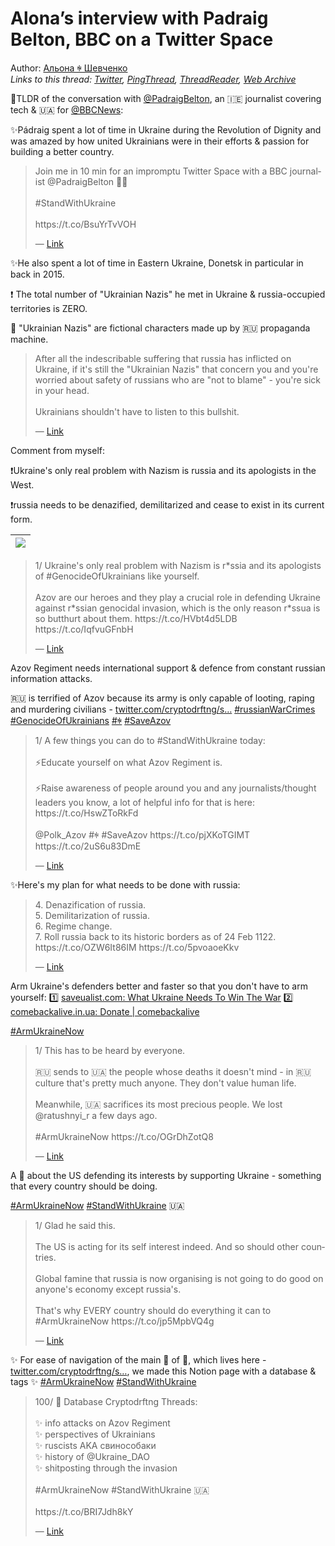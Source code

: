 # Alona’s interview with Padraig Belton, BBC on a Twitter Space

Author: [Альона ꑭ Шевченко](https://twitter.com/cryptodrftng)  
*Links to this thread: [Twitter](https://twitter.com/cryptodrftng/status/1538905583180472322), [PingThread](https://pingthread.com/thread/1538905583180472322), [ThreadReader](https://threadreaderapp.com/thread/1538905583180472322.html), [Web Archive](https://web.archive.org/web/*/https://twitter.com/cryptodrftng/status/1538905583180472322)*

🧵TLDR of the conversation with [@PadraigBelton](https://twitter.com/PadraigBelton), an 🇮🇪 journalist covering tech & 🇺🇦 for [@BBCNews](https://twitter.com/BBCNews):

✨Pádraig spent a lot of time in Ukraine during the Revolution of Dignity and was amazed by how united Ukrainians were in their efforts & passion for building a better country.

<blockquote class="twitter-tweet">
    <p lang="en" dir="ltr">
    Join me in 10 min for an impromptu Twitter Space with a BBC journalist @PadraigBelton 💙💛 <br />
    <br />
    #StandWithUkraine <br />
    <br />
    https://t.co/BsuYrTvVOH<br />
    </p>
    &mdash; <a href="https://twitter.com/cryptodrftng/status/1538886420273713153">Link</a>
</blockquote>

✨He also spent a lot of time in Eastern Ukraine, Donetsk in particular in back in 2015.

❗️ The total number of "Ukrainian Nazis" he met in Ukraine & russia-occupied territories is ZERO.

🦄 "Ukrainian Nazis" are fictional characters made up by 🇷🇺 propaganda machine.

<blockquote class="twitter-tweet">
    <p lang="en" dir="ltr">
    After all the indescribable suffering that russia has inflicted on Ukraine, if it&#39;s still the &#34;Ukrainian Nazis&#34; that concern you and you&#39;re worried about safety of russians who are &#34;not to blame&#34; - you&#39;re sick in your head. <br />
    <br />
    Ukrainians shouldn&#39;t have to listen to this bullshit.<br />
    </p>
    &mdash; <a href="https://twitter.com/cryptodrftng/status/1520571720385581057">Link</a>
</blockquote>

Comment from myself: 

❗️Ukraine's only real problem with Nazism is russia and its apologists in the West. 

❗️russia needs to be denazified, demilitarized and cease to exist in its current form.

| [![](https://pbs.twimg.com/media/FVtKexEWYAEVKyb.jpg)](https://pbs.twimg.com/media/FVtKexEWYAEVKyb.jpg) |
| :-: |

<blockquote class="twitter-tweet">
    <p lang="en" dir="ltr">
    1/ Ukraine&#39;s only real problem with Nazism is r*ssia and its apologists of #GenocideOfUkrainians like yourself.<br />
    <br />
    Azov are our heroes and they play a crucial role in defending Ukraine against r*ssian genocidal invasion, which is the only reason r*ssua is so butthurt about them. https://t.co/HVbt4d5LDB https://t.co/IqfvuGFnbH<br />
    </p>
    &mdash; <a href="https://twitter.com/cryptodrftng/status/1528052948223369216">Link</a>
</blockquote>

Azov Regiment needs international support & defence from constant russian information attacks.

🇷🇺 is terrified of Azov because its army is only capable of looting, raping and murdering civilians - [twitter.com/cryptodrftng/s…](https://twitter.com/cryptodrftng/status/1531480089963151366?s=21&t=i9hVofndaa7AmReoZn0WzQ)
[#russianWarCrimes](https://twitter.com/hashtag/russianWarCrimes) [#GenocideOfUkrainians](https://twitter.com/hashtag/GenocideOfUkrainians) [#ꑭ](https://twitter.com/hashtag/%EA%91%AD) [#SaveAzov](https://twitter.com/hashtag/SaveAzov)

<blockquote class="twitter-tweet">
    <p lang="en" dir="ltr">
    1/ A few things you can do to #StandWithUkraine today:<br />
    <br />
    ⚡️Educate yourself on what Azov Regiment is. <br />
    <br />
    ⚡️Raise awareness of people around you and any journalists/thought leaders you know, a lot of helpful info for that is here: https://t.co/HswZToRkFd <br />
    <br />
    @Polk_Azov #ꑭ #SaveAzov https://t.co/pjXKoTGIMT https://t.co/2uS6u83DmE<br />
    </p>
    &mdash; <a href="https://twitter.com/cryptodrftng/status/1536377569188118528">Link</a>
</blockquote>

✨Here's my plan for what needs to be done with russia:

<blockquote class="twitter-tweet">
    <p lang="en" dir="ltr">
    4. Denazification of russia.<br />
    5. Demilitarization of russia.<br />
    6. Regime change.<br />
    7. Roll russia back to its historic borders as of 24 Feb 1122. https://t.co/OZW6It86IM https://t.co/5pvoaoeKkv<br />
    </p>
    &mdash; <a href="https://twitter.com/cryptodrftng/status/1538218281445859328">Link</a>
</blockquote>

Arm Ukraine's defenders better and faster so that you don't have to arm yourself:
1️⃣ [saveualist.com: What Ukraine Needs To Win The War](http://saveualist.com)
2️⃣ [comebackalive.in.ua: Donate | comebackalive](http://comebackalive.in.ua/donate)

[#ArmUkraineNow](https://twitter.com/hashtag/ArmUkraineNow)

<blockquote class="twitter-tweet">
    <p lang="en" dir="ltr">
    1/ This has to be heard by everyone. <br />
    <br />
    🇷🇺 sends to 🇺🇦 the people whose deaths it doesn&#39;t mind - in 🇷🇺 culture that&#39;s pretty much anyone. They don&#39;t value human life.<br />
    <br />
    Meanwhile, 🇺🇦 sacrifices its most precious people. We lost @ratushnyi_r a few days ago.<br />
    <br />
    #ArmUkraineNow https://t.co/OGrDhZotQ8<br />
    </p>
    &mdash; <a href="https://twitter.com/cryptodrftng/status/1537254854464311301">Link</a>
</blockquote>

A 🧵 about the US defending its interests by supporting Ukraine - something that every country should be doing.

[#ArmUkraineNow](https://twitter.com/hashtag/ArmUkraineNow) [#StandWithUkraine](https://twitter.com/hashtag/StandWithUkraine) 🇺🇦

<blockquote class="twitter-tweet">
    <p lang="en" dir="ltr">
    1/ Glad he said this.<br />
    <br />
    The US is acting for its self interest indeed. And so should other countries.<br />
    <br />
    Global famine that russia is now organising is not going to do good on anyone&#39;s economy except russia&#39;s.<br />
    <br />
    That&#39;s why EVERY country should do everything it can to #ArmUkraineNow https://t.co/jp5MpbVQ4g<br />
    </p>
    &mdash; <a href="https://twitter.com/cryptodrftng/status/1538328425823338496">Link</a>
</blockquote>

✨ For ease of navigation of the main 🧵 of 🧵, which lives here - [twitter.com/cryptodrftng/s…](https://twitter.com/cryptodrftng/status/1530436585220714496?s=21&t=i9hVofndaa7AmReoZn0WzQ), we made this Notion page with a database & tags ✨
[#ArmUkraineNow](https://twitter.com/hashtag/ArmUkraineNow) [#StandWithUkraine](https://twitter.com/hashtag/StandWithUkraine)

<blockquote class="twitter-tweet">
    <p lang="en" dir="ltr">
    100/ 🧵 Database Cryptodrftng Threads:<br />
    <br />
     ✨ info attacks on Azov Regiment<br />
     ✨ perspectives of Ukrainians <br />
     ✨ ruscists AKA свинособаки<br />
     ✨ history of @Ukraine_DAO<br />
     ✨ shitposting through the invasion<br />
    <br />
    #ArmUkraineNow #StandWithUkraine 🇺🇦<br />
    <br />
    https://t.co/BRI7Jdh8kY<br />
    </p>
    &mdash; <a href="https://twitter.com/cryptodrftng/status/1538208386956787717">Link</a>
</blockquote>
